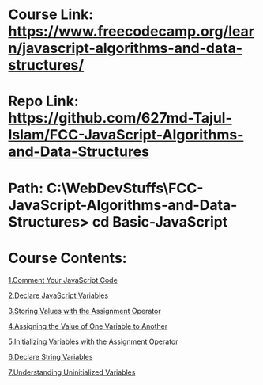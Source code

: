 # Course Link: https://www.freecodecamp.org/learn/javascript-algorithms-and-data-structures/

# Repo Link: https://github.com/627md-Tajul-Islam/FCC-JavaScript-Algorithms-and-Data-Structures

# Path: C:\WebDevStuffs\FCC-JavaScript-Algorithms-and-Data-Structures> cd Basic-JavaScript


# Course Contents:
<a href="https://www.freecodecamp.org/learn/javascript-algorithms-and-data-structures/" target="_blank">1.Comment Your JavaScript Code  </a>

<a href="https://www.freecodecamp.org/learn/javascript-algorithms-and-data-structures/basic-javascript/declare-javascript-variables" target="_blank">2.Declare JavaScript Variables  </a>

<a href="https://www.freecodecamp.org/learn/javascript-algorithms-and-data-structures/basic-javascript/storing-values-with-the-assignment-operator" target="_blank">3.Storing Values with the Assignment Operator  </a>

<a href="https://www.freecodecamp.org/learn/javascript-algorithms-and-data-structures/basic-javascript/assigning-the-value-of-one-variable-to-another" target="_blank">4.Assigning the Value of One Variable to Another  </a>

<a href="https://www.freecodecamp.org/learn/javascript-algorithms-and-data-structures/basic-javascript/initializing-variables-with-the-assignment-operator" target="_blank">5.Initializing Variables with the Assignment Operator  </a>

<a href="https://www.freecodecamp.org/learn/javascript-algorithms-and-data-structures/basic-javascript/declare-string-variables" target="_blank">6.Declare String Variables</a>

<a href="https://www.freecodecamp.org/learn/javascript-algorithms-and-data-structures/basic-javascript/understanding-uninitialized-variables" target="_blank">7.Understanding Uninitialized Variables</a>




<a href="" target="_blank"></a>